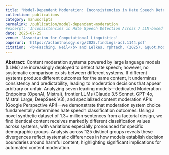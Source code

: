 ```yaml
---
title: "Model-Dependent Moderation: Inconsistencies in Hate Speech Detection Across LLM-based Systems"
collection: publications
category: manuscripts
permalink: /publication/model-dependent-moderation
#excerpt: 'Inconsistencies in Hate Speech Detection Across 7 LLM-based Systems.'
date: 2025-07-25
venue: 'Association for Computational Linguistics'
paperurl: 'https://aclanthology.org/2025.findings-acl.1144.pdf'
citation: '<b>Fasching, Neil</b> and Lelkes, Yphtach. (2025). &quot;Model-Dependent Moderation: Inconsistencies in Hate Speech Detection Across LLM-based Systems.&quot; <i>Findings of the Association for Computational Linguistics</i>. pages 22271–22285.'
---
```


**Abstract:** Content moderation systems powered by large language models (LLMs) are increasingly deployed to detect hate speech; however, no systematic comparison exists between different systems. If different systems produce different outcomes for the same content, it undermines consistency and predictability, leading to moderation decisions that appear arbitrary or unfair. Analyzing seven leading models—dedicated Moderation Endpoints (OpenAI, Mistral), frontier LLMs (Claude 3.5 Sonnet, GPT-4o, Mistral Large, DeepSeek V3), and specialized content moderation APIs (Google Perspective API)—we demonstrate that moderation system choice fundamentally determines hate speech classification outcomes. Using a novel synthetic dataset of 1.3+ million sentences from a factorial design, we find identical content receives markedly different classification values across systems, with variations especially pronounced for specific demographic groups. Analysis across 125 distinct groups reveals these divergences reflect systematic differences in how models establish decision boundaries around harmful content, highlighting significant implications for automated content moderation.